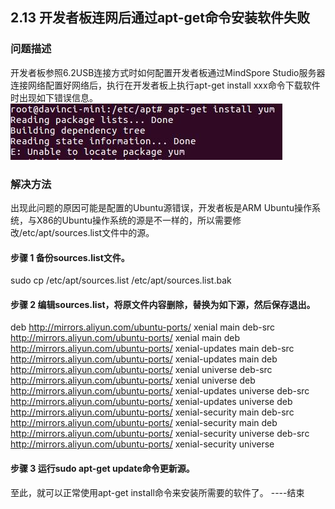## 2.13 开发者板连网后通过apt-get命令安装软件失败
### 问题描述
开发者板参照6.2USB连接方式时如何配置开发者板通过MindSpore Studio服务器连接网络配置好网络后，执行在开发者板上执行apt-get install xxx命令下载软件时出现如下错误信息。
![错误信息](./img/2-13.jpg)

### 解决方法
出现此问题的原因可能是配置的Ubuntu源错误，开发者板是ARM Ubuntu操作系统，与X86的Ubuntu操作系统的源是不一样的，所以需要修改/etc/apt/sources.list文件中的源。
#### 步骤 1 备份sources.list文件。
sudo cp /etc/apt/sources.list /etc/apt/sources.list.bak
#### 步骤 2 编辑sources.list，将原文件内容删除，替换为如下源，然后保存退出。
deb http://mirrors.aliyun.com/ubuntu-ports/ xenial main 
deb-src http://mirrors.aliyun.com/ubuntu-ports/ xenial main 
deb http://mirrors.aliyun.com/ubuntu-ports/ xenial-updates main 
deb-src http://mirrors.aliyun.com/ubuntu-ports/ xenial-updates main 
 deb http://mirrors.aliyun.com/ubuntu-ports/ xenial universe 
deb-src http://mirrors.aliyun.com/ubuntu-ports/ xenial universe 
deb http://mirrors.aliyun.com/ubuntu-ports/ xenial-updates universe 
deb-src http://mirrors.aliyun.com/ubuntu-ports/ xenial-updates universe 
deb http://mirrors.aliyun.com/ubuntu-ports/ xenial-security main 
deb-src http://mirrors.aliyun.com/ubuntu-ports/ xenial-security main 
deb http://mirrors.aliyun.com/ubuntu-ports/ xenial-security universe 
deb-src http://mirrors.aliyun.com/ubuntu-ports/ xenial-security universe
#### 步骤 3 运行sudo apt-get update命令更新源。
至此，就可以正常使用apt-get install命令来安装所需要的软件了。
----结束
